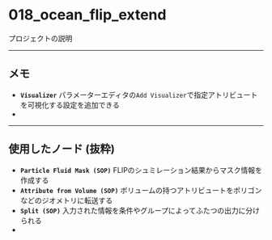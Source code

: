 # 018_ocean_flip_extend

プロジェクトの説明

------

## メモ

- **`Visualizer`**
  パラメーターエディタの`Add Visualizer`で指定アトリビュートを可視化する設定を追加できる
- 



------

## 使用したノード (抜粋)

- **``Particle Fluid Mask (SOP)``**
  FLIPのシュミレーション結果からマスク情報を作成する
- **``Attribute from Volume (SOP)``**
  ボリュームの持つアトリビュートをポリゴンなどのジオメトリに転送する
- **``Split (SOP)``**
  入力された情報を条件やグループによってふたつの出力に分けられる
- 